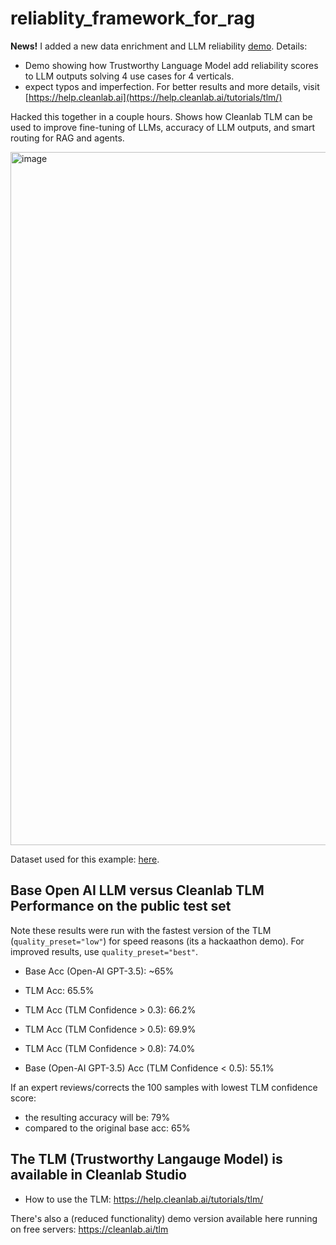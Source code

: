 # reliablity_framework_for_rag

**News!** I added a new data enrichment and LLM reliability [demo](https://github.com/cgnorthcutt/reliablity_framework_for_rag/blob/main/tlm_demo_new.ipynb). Details:
* Demo showing how Trustworthy Language Model add reliability scores to LLM outputs solving 4 use cases for 4 verticals.
* expect typos and imperfection. For better results and more details, visit [https://help.cleanlab.ai](https://help.cleanlab.ai/tutorials/tlm/)


Hacked this together in a couple hours. Shows how Cleanlab TLM can be used to improve fine-tuning of LLMs, accuracy of LLM outputs, and smart routing for RAG and agents.

<img width="1109" alt="image" src="https://github.com/cgnorthcutt/reliablity_framework_for_rag/assets/27030270/f5d5a0e4-2051-4460-bc04-aff1a7640b02">

Dataset used for this example: [here](https://huggingface.co/datasets/nguha/legalbench/viewer/international_citizenship_questions/test?row=2).

## Base Open AI LLM versus Cleanlab TLM Performance on the public test set

Note these results were run with the fastest version of the TLM (`quality_preset="low"`) for speed reasons (its a hackaathon demo). For improved results, use `quality_preset="best"`.

* Base Acc (Open-AI GPT-3.5): ~65%
* TLM Acc: 65.5%

* TLM Acc (TLM Confidence > 0.3): 66.2%
* TLM Acc (TLM Confidence > 0.5): 69.9%
* TLM Acc (TLM Confidence > 0.8): 74.0%


* Base (Open-AI GPT-3.5) Acc (TLM Confidence < 0.5): 55.1%

If an expert reviews/corrects the 100 samples with lowest TLM confidence score:

* the resulting accuracy will be: 79%
* compared to the original base acc: 65%

## The TLM (Trustworthy Langauge Model) is available in Cleanlab Studio

* How to use the TLM: https://help.cleanlab.ai/tutorials/tlm/

There's also a (reduced functionality) demo version available here running on free servers: https://cleanlab.ai/tlm



